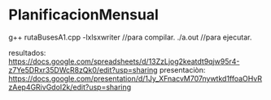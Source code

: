 # PlanificacionMensual

g++ rutaBusesA1.cpp -lxlsxwriter //para compilar.
./a.out //para ejecutar.

resultados: https://docs.google.com/spreadsheets/d/13ZzLjog2keatdt9qjw95r4-z7Ye5DRxr35DWcR8zQk0/edit?usp=sharing
presentaciòn: https://docs.google.com/presentation/d/1Jy_XFnacvM707nywtkd1ffoaOHvRzAep4GRivGdoI2k/edit?usp=sharing
